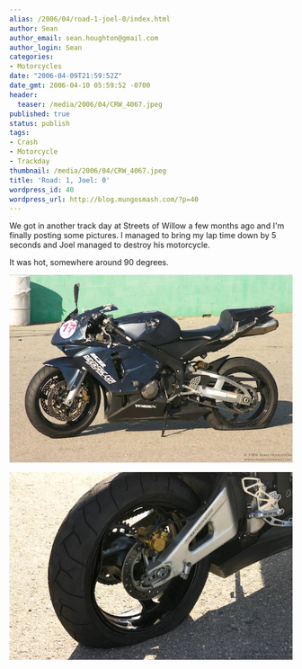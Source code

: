```yaml
---
alias: /2006/04/road-1-joel-0/index.html
author: Sean
author_email: sean.houghton@gmail.com
author_login: Sean
categories:
- Motorcycles
date: "2006-04-09T21:59:52Z"
date_gmt: 2006-04-10 05:59:52 -0700
header:
  teaser: /media/2006/04/CRW_4067.jpeg
published: true
status: publish
tags:
- Crash
- Motorcycle
- Trackday
thumbnail: /media/2006/04/CRW_4067.jpeg
title: 'Road: 1, Joel: 0'
wordpress_id: 40
wordpress_url: http://blog.mungosmash.com/?p=40
---
```

We got in another track day at Streets of Willow a few months ago and I'm finally posting some pictures.  I managed to bring my lap time down by 5 seconds and Joel managed to destroy his motorcycle.

It was hot, somewhere around 90 degrees.

![](CRW_4078.jpeg)

![](CRW_4067.jpeg)

